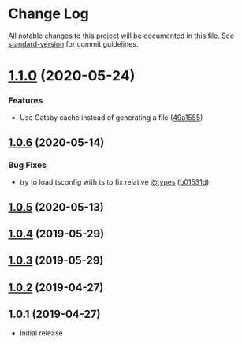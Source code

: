# Change Log

All notable changes to this project will be documented in this file. See [standard-version](https://github.com/conventional-changelog/standard-version) for commit guidelines.

# [1.1.0](https://github.com/kamranayub/gatsby-source-typedoc/compare/v1.0.6...v1.1.0) (2020-05-24)


### Features

* Use Gatsby cache instead of generating a file ([49a1555](https://github.com/kamranayub/gatsby-source-typedoc/commit/49a1555))



## [1.0.6](https://github.com/kamranayub/gatsby-source-typedoc/compare/v1.0.5...v1.0.6) (2020-05-14)


### Bug Fixes

* try to load tsconfig with ts to fix relative [@types](https://github.com/types) ([b01531d](https://github.com/kamranayub/gatsby-source-typedoc/commit/b01531d))



## [1.0.5](https://github.com/kamranayub/gatsby-source-typedoc/compare/v1.0.4...v1.0.5) (2020-05-13)



## [1.0.4](https://github.com/kamranayub/gatsby-source-typedoc/compare/v1.0.3...v1.0.4) (2019-05-29)



## [1.0.3](https://github.com/kamranayub/gatsby-source-typedoc/compare/v1.0.2...v1.0.3) (2019-05-29)



## [1.0.2](https://github.com/kamranayub/gatsby-source-typedoc/compare/v1.0.1...v1.0.2) (2019-04-27)



## 1.0.1 (2019-04-27)

- Initial release